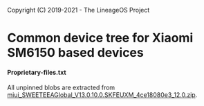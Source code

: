 Copyright (C) 2019-2021 - The LineageOS Project

Common device tree for Xiaomi SM6150 based devices
==============

#### Proprietary-files.txt
All unpinned blobs are extracted from [miui_SWEETEEAGlobal_V13.0.10.0.SKFEUXM_4ce18080e3_12.0.zip](https://bigota.d.miui.com/V13.0.10.0.SKFEUXM/miui_SWEETEEAGlobal_V13.0.10.0.SKFEUXM_4ce18080e3_12.0.zip).
